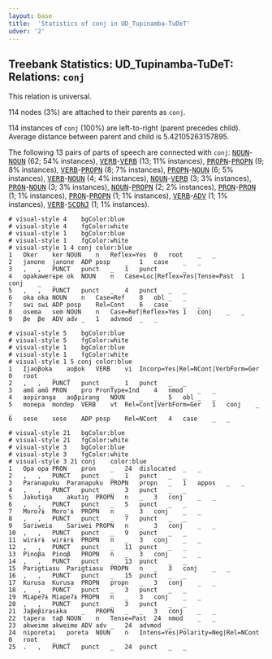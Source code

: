 ```yaml
---
layout: base
title:  'Statistics of conj in UD_Tupinamba-TuDeT'
udver: '2'
---
```


## Treebank Statistics: UD_Tupinamba-TuDeT: Relations: `conj`

This relation is universal.

114 nodes (3%) are attached to their parents as `conj`.

114 instances of `conj` (100%) are left-to-right (parent precedes child).
Average distance between parent and child is 5.42105263157895.

The following 13 pairs of parts of speech are connected with `conj`: <tt><a href="tpn_tudet-pos-NOUN.html">NOUN</a></tt>-<tt><a href="tpn_tudet-pos-NOUN.html">NOUN</a></tt> (62; 54% instances), <tt><a href="tpn_tudet-pos-VERB.html">VERB</a></tt>-<tt><a href="tpn_tudet-pos-VERB.html">VERB</a></tt> (13; 11% instances), <tt><a href="tpn_tudet-pos-PROPN.html">PROPN</a></tt>-<tt><a href="tpn_tudet-pos-PROPN.html">PROPN</a></tt> (9; 8% instances), <tt><a href="tpn_tudet-pos-VERB.html">VERB</a></tt>-<tt><a href="tpn_tudet-pos-PROPN.html">PROPN</a></tt> (8; 7% instances), <tt><a href="tpn_tudet-pos-PROPN.html">PROPN</a></tt>-<tt><a href="tpn_tudet-pos-NOUN.html">NOUN</a></tt> (6; 5% instances), <tt><a href="tpn_tudet-pos-VERB.html">VERB</a></tt>-<tt><a href="tpn_tudet-pos-NOUN.html">NOUN</a></tt> (4; 4% instances), <tt><a href="tpn_tudet-pos-NOUN.html">NOUN</a></tt>-<tt><a href="tpn_tudet-pos-VERB.html">VERB</a></tt> (3; 3% instances), <tt><a href="tpn_tudet-pos-PRON.html">PRON</a></tt>-<tt><a href="tpn_tudet-pos-NOUN.html">NOUN</a></tt> (3; 3% instances), <tt><a href="tpn_tudet-pos-NOUN.html">NOUN</a></tt>-<tt><a href="tpn_tudet-pos-PROPN.html">PROPN</a></tt> (2; 2% instances), <tt><a href="tpn_tudet-pos-PRON.html">PRON</a></tt>-<tt><a href="tpn_tudet-pos-PRON.html">PRON</a></tt> (1; 1% instances), <tt><a href="tpn_tudet-pos-PRON.html">PRON</a></tt>-<tt><a href="tpn_tudet-pos-PROPN.html">PROPN</a></tt> (1; 1% instances), <tt><a href="tpn_tudet-pos-VERB.html">VERB</a></tt>-<tt><a href="tpn_tudet-pos-ADV.html">ADV</a></tt> (1; 1% instances), <tt><a href="tpn_tudet-pos-VERB.html">VERB</a></tt>-<tt><a href="tpn_tudet-pos-SCONJ.html">SCONJ</a></tt> (1; 1% instances).


~~~ conllu
# visual-style 4	bgColor:blue
# visual-style 4	fgColor:white
# visual-style 1	bgColor:blue
# visual-style 1	fgColor:white
# visual-style 1 4 conj	color:blue
1	Oker	ker	NOUN	n	Reflex=Yes	0	root	_	_
2	janone	janone	ADP	posp	_	1	case	_	_
3	,	,	PUNCT	punct	_	1	punct	_	_
4	opakawerɨpe	ok	NOUN	n	Case=Loc|Reflex=Yes|Tense=Past	1	conj	_	_
5	,	,	PUNCT	punct	_	4	punct	_	_
6	oka	oka	NOUN	n	Case=Ref	8	obl	_	_
7	swi	swi	ADP	posp	Rel=Cont	6	case	_	_
8	osema	sem	NOUN	n	Case=Ref|Reflex=Yes	1	conj	_	_
9	βe	βe	ADV	adv	_	1	advmod	_	_

~~~


~~~ conllu
# visual-style 5	bgColor:blue
# visual-style 5	fgColor:white
# visual-style 1	bgColor:blue
# visual-style 1	fgColor:white
# visual-style 1 5 conj	color:blue
1	Ijaoβoka	aoβok	VERB	vi	Incorp=Yes|Rel=NCont|VerbForm=Ger	0	root	_	_
2	,	,	PUNCT	punct	_	1	punct	_	_
3	amõ	amõ	PRON	pro	PronType=Ind	4	nmod	_	_
4	aopiranga	aoβpirang	NOUN	_	_	5	obl	_	_
5	monepa	mondep	VERB	vt	Rel=Cont|VerbForm=Ger	1	conj	_	_
6	sese	sese	ADP	posp	Rel=NCont	4	case	_	_

~~~


~~~ conllu
# visual-style 21	bgColor:blue
# visual-style 21	fgColor:white
# visual-style 3	bgColor:blue
# visual-style 3	fgColor:white
# visual-style 3 21 conj	color:blue
1	Opa	opa	PRON	pron	_	24	dislocated	_	_
2	,	,	PUNCT	punct	_	1	punct	_	_
3	Paranapuku	Paranapuku	PROPN	propn	_	1	appos	_	_
4	,	,	PUNCT	punct	_	3	punct	_	_
5	Jakutiŋa	akutiŋ	PROPN	n	_	3	conj	_	_
6	,	,	PUNCT	punct	_	5	punct	_	_
7	Moroʔɨ	Moro'ɨ	PROPN	n	_	3	conj	_	_
8	,	,	PUNCT	punct	_	7	punct	_	_
9	Sariweia	Sariwei	PROPN	n	_	3	conj	_	_
10	,	,	PUNCT	punct	_	9	punct	_	_
11	wirɨrɨ	wirɨrɨ	PROPN	n	_	3	conj	_	_
12	,	,	PUNCT	punct	_	11	punct	_	_
13	Pinoβa	Pinoβ	PROPN	n	_	3	conj	_	_
14	,	,	PUNCT	punct	_	13	punct	_	_
15	Parigtiasu	Parigtiasu	PROPN	n	_	3	conj	_	_
16	,	,	PUNCT	punct	_	15	punct	_	_
17	Kurusa	Kurusa	PROPN	propn	_	3	conj	_	_
18	,	,	PUNCT	punct	_	3	punct	_	_
19	Miapeʔɨ	Miapeʔɨ	PROPN	n	_	3	conj	_	_
20	,	,	PUNCT	punct	_	3	punct	_	_
21	Jaβeβirasɨka	_	PROPN	_	_	3	conj	_	_
22	tapera	taβ	NOUN	n	Tense=Past	24	nmod	_	_
23	akweime	akweime	ADV	adv	_	24	advmod	_	_
24	niporetai	poreta	NOUN	n	Intens=Yes|Polarity=Neg|Rel=NCont	0	root	_	_
25	.	,	PUNCT	punct	_	24	punct	_	_

~~~


